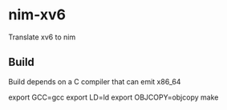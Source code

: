 # nim-xv6
Translate xv6 to nim


## Build


Build depends on a C compiler that can emit x86_64

export GCC=gcc
export LD=ld
export OBJCOPY=objcopy
make

